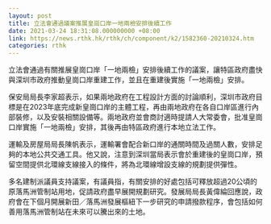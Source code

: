 ```yaml
---
layout: post
title: 立法會通過議案推展皇崗口岸一地兩檢安排後續工作
date: 2021-03-24 18:31:08.000000000 +08:00
link: https://news.rthk.hk/rthk/ch/component/k2/1582360-20210324.htm
categories: rthk
---
```


立法會通過有關推展皇崗口岸「一地兩檢」安排後續工作的議案，讓特區政府盡快與深圳市政府推動皇崗口岸重建工作，並且在重建後實施「一地兩檢」安排。

保安局局長李家超表示，如果兩地政府在工程設計方面的討論順利，深圳市政府目標是在2023年底完成新皇崗口岸的主體工程，再由兩地政府在各自口岸區進行內部裝修，以及安裝相關設備等。兩地政府並會商討適時提請人大常委會，批准皇崗口岸實施「一地兩檢」安排，其後再由特區政府進行本地立法工作。

運輸及房屋局局長陳帆表示，運輸署會配合新口岸的通關時間及過關人數，安排足夠的本地公共交通工具。他又說，注意到深圳當局表示會於重建後的皇崗口岸，預留空間提供北環線支線接入的條件，將為北環線增設支線的規劃提供彈性。

多名建制派議員支持議案，有議員指，有關安排的好處包括可釋放超過20公頃的原落馬洲管制站用地，促請政府盡早展開規劃研究。發展局局長黃偉綸回應說，政府會在下個月開展新田／落馬洲發展樞紐下一步研究的申請撥款程序，會包括如何善用落馬洲管制站在未來可以騰出來的土地。
